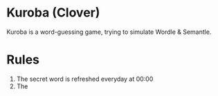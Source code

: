 # Kuroba (Clover)
Kuroba is a word-guessing game, trying to simulate Wordle & Semantle.

# Rules
1. The secret word is refreshed everyday at 00:00
2. The 
